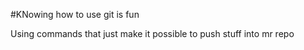 #KNowing how to use git is fun

Using commands that just make it possible to push stuff into mr repo